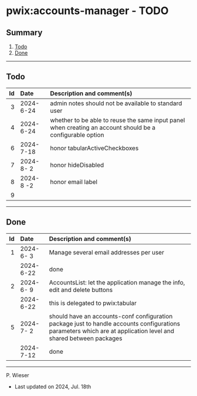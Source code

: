 # pwix:accounts-manager - TODO

## Summary

1. [Todo](#todo)
2. [Done](#done)

---
## Todo

|   Id | Date       | Description and comment(s) |
| ---: | :---       | :---                       |
|    3 | 2024- 6-24 | admin notes should not be available to standard user |
|    4 | 2024- 6-24 | whether to be able to reuse the same input panel when creating an account should be a configurable option |
|    6 | 2024- 7-18 | honor tabularActiveCheckboxes |
|    7 | 2024- 8- 2 | honor hideDisabled |
|    8 | 2024- 8 -2 | honor email label |
|    9 |  |  |

---
## Done

|   Id | Date       | Description and comment(s) |
| ---: | :---       | :---                       |
|    1 | 2024- 6- 3 | Manage several email addresses per user |
|      | 2024- 6-22 | done |
|    2 | 2024- 6- 9 | AccountsList: let the application manage the info, edit and delete buttons |
|      | 2024- 6-22 | this is delegated to pwix:tabular |
|    5 | 2024- 7- 2 | should have an accounts-conf configuration package just to handle accounts configurations parameters which are at application level and shared between packages |
|      | 2024- 7-12 | done |

---
P. Wieser
- Last updated on 2024, Jul. 18th
